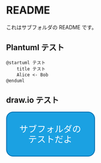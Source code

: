# README

これはサブフォルダの README です。

## Plantuml テスト

```plantuml
@startuml テスト
    title テスト
    Alice <- Bob
@enduml
```

## draw.io テスト

![draw.io のテスト](images/テスト.drawio.svg)
